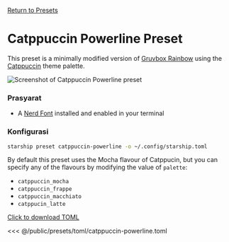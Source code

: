 [Return to Presets](./README.md#catppuccin-powerline)

# Catppuccin Powerline Preset

This preset is a minimally modified version of [Gruvbox Rainbow](./gruvbox-rainbow.md) using the [Catppuccin](https://github.com/catppuccin/catppuccin) theme palette.

![Screenshot of Catppuccin Powerline preset](/presets/img/catppuccin-powerline.png)

### Prasyarat

- A [Nerd Font](https://www.nerdfonts.com/) installed and enabled in your terminal

### Konfigurasi

```sh
starship preset catppuccin-powerline -o ~/.config/starship.toml
```

By default this preset uses the Mocha flavour of Catppucin, but you can specify any of the flavours by modifying the value of `palette`:

- `catppuccin_mocha`
- `catppuccin_frappe`
- `catppuccin_macchiato`
- `catppucin_latte`

[Click to download TOML](/presets/toml/catppuccin-powerline.toml)

<<< @/public/presets/toml/catppuccin-powerline.toml
